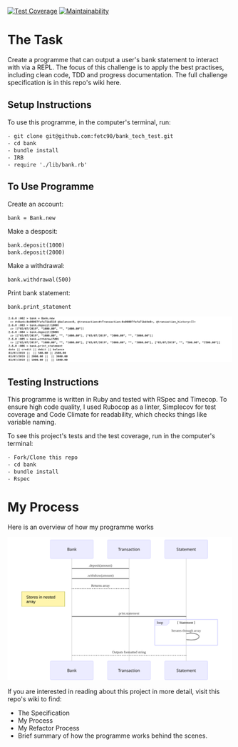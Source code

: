 [![Test Coverage](https://api.codeclimate.com/v1/badges/a99a88d28ad37a79dbf6/test_coverage)](https://codeclimate.com/github/codeclimate/codeclimate/test_coverage) [![Maintainability](https://api.codeclimate.com/v1/badges/a99a88d28ad37a79dbf6/maintainability)](https://codeclimate.com/github/codeclimate/codeclimate/maintainability)

# The Task

Create a programme that can output a user's bank statement to interact with via a REPL. The focus of this challenge is to apply the best practises, including clean code, TDD and progress documentation. The full challenge specification is in this repo's wiki here. 

## Setup Instructions

To use this programme, in the computer's terminal, run:

```
- git clone git@github.com:fetc90/bank_tech_test.git
- cd bank
- bundle install
- IRB
- require './lib/bank.rb'
```
## To Use Programme

Create an account:
```
bank = Bank.new
``` 
Make a desposit:
```
bank.deposit(1000)
bank.deposit(2000)
``` 
Make a withdrawal:
```
bank.withdrawal(500)
``` 
Print bank statement:
```
bank.print_statement
``` 

![alt text](images/irb_screenshot.png)


## Testing Instructions

This programme is written in Ruby and tested with RSpec and Timecop. To ensure high code quality, I used Rubocop as a linter, Simplecov for test coverage and Code Climate for readability, which checks things like variable naming.


To see this project's tests and the test coverage, run in the computer's terminal:
 
```
- Fork/Clone this repo
- cd bank
- bundle install  
- Rspec
```

# My Process

Here is an overview of how my programme works

![alt text](images/diagram.svg)

If you are interested in reading about this project in more detail, visit this repo's wiki to find: 

* The Specification
* My Process
* My Refactor Process
* Brief summary of how the programme works behind the scenes. 